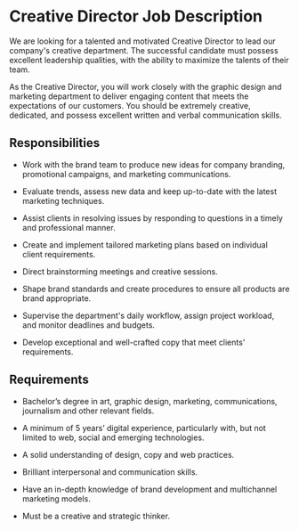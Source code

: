 # Creative Director Job Description

We are looking for a talented and motivated Creative Director to lead our company's creative department. The successful candidate must possess excellent leadership qualities, with the ability to maximize the talents of their team.

As the Creative Director, you will work closely with the graphic design and marketing department to deliver engaging content that meets the expectations of our customers. You should be extremely creative, dedicated, and possess excellent written and verbal communication skills.

## Responsibilities

* Work with the brand team to produce new ideas for company branding, promotional campaigns, and marketing communications.

* Evaluate trends, assess new data and keep up-to-date with the latest marketing techniques.

* Assist clients in resolving issues by responding to questions in a timely and professional manner.

* Create and implement tailored marketing plans based on individual client requirements.

* Direct brainstorming meetings and creative sessions.

* Shape brand standards and create procedures to ensure all products are brand appropriate.

* Supervise the department's daily workflow, assign project workload, and monitor deadlines and budgets.

* Develop exceptional and well-crafted copy that meet clients’ requirements.

## Requirements

* Bachelor’s degree in art, graphic design, marketing, communications, journalism and other relevant fields.

* A minimum of 5 years’ digital experience, particularly with, but not limited to web, social and emerging technologies.

* A solid understanding of design, copy and web practices.

* Brilliant interpersonal and communication skills.

* Have an in-depth knowledge of brand development and multichannel marketing models.

* Must be a creative and strategic thinker.

